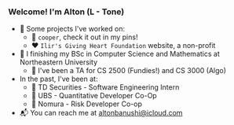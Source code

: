### Welcome! I'm Alton (L - Tone) 

- 🔨 Some projects I've worked on:
  - 🐶 `cooper`, check it out in my pins!
  - ❤️ `Ilir's Giving Heart Foundation` website, a non-profit
- 🏫 I finishing my BSc in Computer Science and Mathematics at Northeastern University
  - 📝 I've been a TA for CS 2500 (Fundies!) and CS 3000 (Algo)
- In the past, I've been at:
  - 🗽 TD Securities - Software Engineering Intern
  - 🏦 UBS - Quantitative Developer Co-Op
  - 🎲 Nomura - Risk Developer Co-op
- 📬 You can reach me at [altonbanushi@icloud.com](mailto:altonbanushi@icloud.com)

<!--
**banushi-a/banushi-a** is a ✨ _special_ ✨ repository because its `README.md` (this file) appears on your GitHub profile.

Here are some ideas to get you started:

- 🔭 I’m currently working on ...
- 🌱 I’m currently learning ...
- 👯 I’m looking to collaborate on ...
- 🤔 I’m looking for help with ...
- 💬 Ask me about ...
- 📫 How to reach me: ...
- 😄 Pronouns: ...
- ⚡ Fun fact: ...
-->
